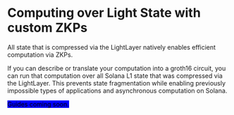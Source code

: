 # Computing over Light State with custom ZKPs

All state that is compressed via the LightLayer natively enables efficient computation via ZKPs.&#x20;

If you can describe or translate your computation into a groth16 circuit, you can run that computation over all Solana L1 state that was compressed via the LightLayer. This prevents state fragmentation while enabling previously impossible types of applications and asynchronous computation on Solana.

<mark style="background-color:blue;">Guides coming soon.</mark>

